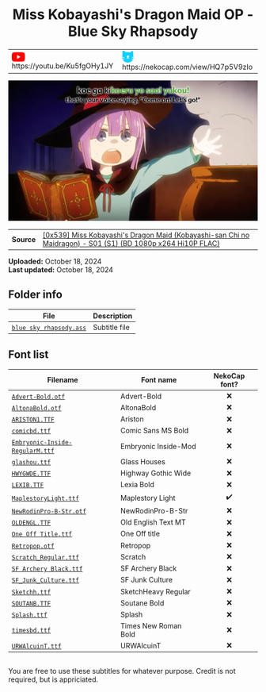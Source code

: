 
<h1 align='center'>Miss Kobayashi's Dragon Maid OP - Blue Sky Rhapsody</h1>

<table align='center'>
    <tr>
        <td> <img src='../.img/youtube.svg' alt='YouTube' width=27 align='center'> &nbsp https://youtu.be/Ku5fgOHy1JY </td>
        <td> <img src='../.img/nekocap.svg' alt='NekoCap' width=23 align='center'> &nbsp https://nekocap.com/view/HQ7p5V9zIo </td>
    </tr>
</table>

[![](./preview.webp)](https://www.youtube.com/watch?v=Ku5fgOHy1JY&nekocap=HQ7p5V9zIo)

<table align='center'>
    <tr>
        <!-- Source -->
        <td><b>Source</b></td>
        <!--  [[0x539] Miss Kobayashi's Dragon Maid (Kobayashi-san Chi no Maidragon) - S01 (S1) (BD 1080p x264 Hi10P FLAC)](https://nyaa.si/view/1221461) -->
        <td><a href="https://nyaa.si/view/1221461">[0x539] Miss Kobayashi's Dragon Maid (Kobayashi-san Chi no Maidragon) - S01 (S1) (BD 1080p x264 Hi10P FLAC)</a></td>
    </tr>
</table>

**Uploaded:** October 18, 2024  
**Last updated:** October 18, 2024

<!-- Description goes here -->

## Folder info

| File | Description |
| ---- | ----------- |
[`blue sky rhapsody.ass`](blue%20sky%20rhapsody.ass) | Subtitle file |

## Font list

| Filename | Font name | NekoCap font? |
| ---- | ---- | :--: |
 [`Advert-Bold.otf`](./fonts/Advert-Bold.otf) | Advert-Bold | ❌ |
 [`AltonaBold.otf`](./fonts/AltonaBold.otf) | AltonaBold | ❌ |
 [`ARISTON1.TTF`](./fonts/ARISTON1.TTF) | Ariston | ❌ |
 [`comicbd.ttf`](./fonts/comicbd.ttf) | Comic Sans MS Bold | ❌ |
 [`Embryonic-Inside-RegularM.ttf`](./fonts/Embryonic-Inside-RegularM.ttf) | Embryonic Inside-Mod | ❌ |
 [`glashou.ttf`](./fonts/glashou.ttf) | Glass Houses | ❌ |
 [`HWYGWDE.TTF`](./fonts/HWYGWDE.TTF) | Highway Gothic Wide | ❌ |
 [`LEXIB.TTF`](./fonts/LEXIB.TTF) | Lexia Bold | ❌ |
 [`MaplestoryLight.ttf`](https://github.com/abrokecube/subtitles-fonts/tree/main/NekoCap%20fonts/MaplestoryLight.ttf) | Maplestory Light | ✔️ |
 [`NewRodinPro-B-Str.otf`](./fonts/NewRodinPro-B-Str.otf) | NewRodinPro-B-Str | ❌ |
 [`OLDENGL.TTF`](./fonts/OLDENGL.TTF) | Old English Text MT | ❌ |
 [`One Off Title.ttf`](./fonts/One%20Off%20Title.ttf) | One Off title | ❌ |
 [`Retropop.otf`](./fonts/Retropop.otf) | Retropop | ❌ |
 [`Scratch_Regular.ttf`](./fonts/Scratch_Regular.ttf) | Scratch | ❌ |
 [`SF Archery Black.ttf`](./fonts/SF%20Archery%20Black.ttf) | SF Archery Black | ❌ |
 [`SF_Junk_Culture.ttf`](./fonts/SF_Junk_Culture.ttf) | SF Junk Culture | ❌ |
 [`Sketchh.ttf`](./fonts/Sketchh.ttf) | SketchHeavy Regular | ❌ |
 [`SOUTANB.TTF`](./fonts/SOUTANB.TTF) | Soutane Bold | ❌ |
 [`Splash.ttf`](./fonts/Splash.ttf) | Splash | ❌ |
 [`timesbd.ttf`](./fonts/timesbd.ttf) | Times New Roman Bold | ❌ |
 [`URWAlcuinT.ttf`](./fonts/URWAlcuinT.ttf) | URWAlcuinT | ❌ |

<!-- Permissions -->
## 
You are free to use these subtitles for whatever purpose. Credit is not required, but is appriciated.
